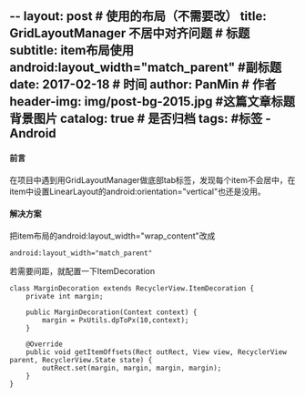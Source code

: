 --
layout:     post                            # 使用的布局（不需要改）
title:      GridLayoutManager 不居中对齐问题             # 标题
subtitle:   item布局使用android:layout_width="match_parent"   #副标题
date:       2017-02-18                      # 时间
author:     PanMin                              # 作者
header-img: img/post-bg-2015.jpg            #这篇文章标题背景图片
catalog: true                               # 是否归档
tags:                                       #标签
    - Android
---


#### 前言

在项目中遇到用GridLayoutManager做底部tab标签，发现每个item不会居中，在item中设置LinearLayout的android:orientation="vertical"也还是没用。


#### 解决方案

把item布局的android:layout_width="wrap_content"改成
```
android:layout_width="match_parent"
```

若需要间距，就配置一下ItemDecoration
```
class MarginDecoration extends RecyclerView.ItemDecoration {
    private int margin;

    public MarginDecoration(Context context) {
        margin = PxUtils.dpToPx(10,context);
    }

    @Override
    public void getItemOffsets(Rect outRect, View view, RecyclerView parent, RecyclerView.State state) {
        outRect.set(margin, margin, margin, margin);
    }
}
```